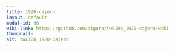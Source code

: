 ```yaml
---
title: 1920-cajero
layout: default
modal-id: 98
wiki-link: https://github.com/aigora/twE100_1920-cajero/wiki
thumbnail: 
alt: twE100_1920-cajero
---
```

